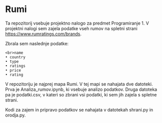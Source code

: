 # Rumi
Ta repozitorij vsebuje projektno nalogo za predmet Programiranje 1. V projektni nalogi sem zajela podatke vseh rumov na spletni strani https://www.rumratings.com/brands. 

Zbrala sem naslednje podatke:


    <br>name  
    • country  
    • type
    • ratings
    • price
    • rating

V repozitoriju je najprej mapa Rumi. V tej mapi se nahajata dve datoteki. Prva je Analiza_rumov.ipynb, ki vsebuje analizo podatkov. Druga datoteka pa je podatki.csv, v kateri so zbrani vsi podatki, ki sem jih zajela s spletne strani.

Kodi za zajem in  pripravo podatkov se nahajata v datotekah shrani.py in orodja.py.

